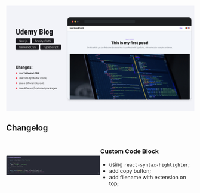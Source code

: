<div align='center' style='margin-top: 10px; margin-bottom: 10px;'>
<img src=".github/assets/cover.jpg" alt='Udemy Blog' width='1000px' height='auto' />
</div>

## Changelog

<div style='display: grid; grid-template-columns: repeat(2, 1fr);align-items: center;'>
<img src=".github/assets/code-block.png" alt="code" width="600px">
<div>

### Custom Code Block

- using `react-syntax-highlighter`;
- add copy button;
- add filename with extension on top;

</div>
</div>
